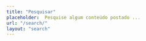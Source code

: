 ```yaml
---
title: "Pesquisar"
placeholder:  Pesquise algum conteúdo postado ...
url: "/search/"
layout: "search"
---
```

